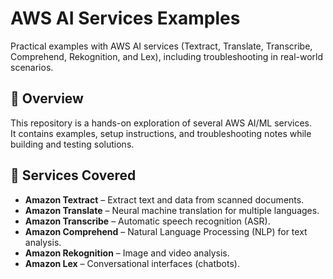 # AWS AI Services Examples

Practical examples with AWS AI services (Textract, Translate, Transcribe, Comprehend, Rekognition, and Lex), including troubleshooting in real-world scenarios.

## 📌 Overview
This repository is a hands-on exploration of several AWS AI/ML services.  
It contains examples, setup instructions, and troubleshooting notes while building and testing solutions.

## 🚀 Services Covered
- **Amazon Textract** – Extract text and data from scanned documents.  
- **Amazon Translate** – Neural machine translation for multiple languages.  
- **Amazon Transcribe** – Automatic speech recognition (ASR).  
- **Amazon Comprehend** – Natural Language Processing (NLP) for text analysis.  
- **Amazon Rekognition** – Image and video analysis.  
- **Amazon Lex** – Conversational interfaces (chatbots).


